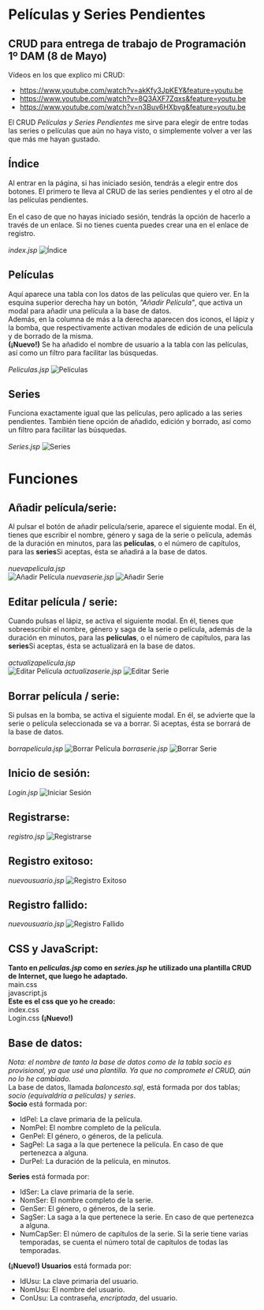 # Películas y Series Pendientes
## CRUD para entrega de trabajo de Programación 1º DAM (8 de Mayo)

Vídeos en los que explico mi CRUD:
- https://www.youtube.com/watch?v=akKfy3JpKEY&feature=youtu.be
- https://www.youtube.com/watch?v=8Q3AXF7Zqxs&feature=youtu.be
- https://www.youtube.com/watch?v=n3Buv6HXbvg&feature=youtu.be

El CRUD *Películas y Series Pendientes* me sirve para elegir de entre todas las series o películas que aún no haya visto, o simplemente volver a ver las que más me hayan gustado.

## Índice
Al entrar en la página, si has iniciado sesión, tendrás a elegir entre dos botones. El primero te lleva al CRUD de las series pendientes y el otro al de las películas pendientes.<br>
<br>
En el caso de que no hayas iniciado sesión, tendrás la opción de hacerlo a través de un enlace. Si no tienes cuenta puedes crear una en el enlace de registro.<br>
<br>
*index.jsp*
<img src="Fotos CRUD/Índice.png" alt="Índice">
## Películas
Aquí aparece una tabla con los datos de las películas que quiero ver. En la esquina superior derecha hay un botón, *"Añadir Película"*,
que activa un modal para añadir una película a la base de datos.<br>
Además, en la columna de más a la derecha aparecen dos iconos, el lápiz y la bomba, que respectivamente activan modales de edición de una película y de borrado de la misma.<br>
**(¡Nuevo!)** Se ha añadido el nombre de usuario a la tabla con las películas, así como un filtro para facilitar las búsquedas.<br> 
<br>
*Peliculas.jsp*
<img src="Fotos CRUD/Películas.png" alt="Películas">
## Series
Funciona exactamente igual que las películas, pero aplicado a las series pendientes. También tiene opción de añadido, edición y borrado, así como un filtro para facilitar las búsquedas.<br>
<br>
*Series.jsp*
<img src="Fotos CRUD/Series.png" alt="Series">
# Funciones
## Añadir película/serie:
Al pulsar el botón de añadir película/serie, aparece el siguiente modal. En él, tienes que escribir el nombre, género y saga de la serie o película, además de la duración en minutos, para las **películas**, o el número de capítulos, para las **series**Si aceptas, ésta se añadirá a la base de datos.<br>
<br>
*nuevapelicula.jsp*<br>
<img src="Fotos CRUD/Añadir Película.png" alt="Añadir Película">
*nuevaserie.jsp*
<img src="Fotos CRUD/Añadir Serie.png" alt="Añadir Serie">
## Editar película / serie:
Cuando pulsas el lápiz, se activa el siguiente modal. En él, tienes que sobreescribir el nombre, género y saga de la serie o película, además de la duración en minutos, para las **películas**, o el número de capítulos, para las **series**Si aceptas, ésta se actualizará en la base de datos.<br>
<br>
*actualizapelicula.jsp*<br>
<img src="Fotos CRUD/Editar Película.png" alt="Editar Película">
*actualizaserie.jsp*
<img src="Fotos CRUD/Editar Serie.png" alt="Editar Serie">
## Borrar película / serie:
Si pulsas en la bomba, se activa el siguiente modal. En él, se advierte que la serie o película seleccionada se va a borrar. Si aceptas, ésta se borrará de la base de datos.<br>
<br>
*borrapelicula.jsp*
<img src="Fotos CRUD/Borrar Película.png" alt="Borrar Película">
*borraserie.jsp*
<img src="Fotos CRUD/Borrar Serie.png" alt="Borrar Serie">
## Inicio de sesión:
*Login.jsp*
<img src="Fotos CRUD/Iniciar Sesión.png" alt="Iniciar Sesión">
## Registrarse:
*registro.jsp*
<img src="Fotos CRUD/Registrarse.png" alt="Registrarse">
## Registro exitoso:
*nuevousuario.jsp*
<img src="Fotos CRUD/Registro Exitoso.png" alt="Registro Exitoso">
## Registro fallido:
*nuevousuario.jsp*
<img src="Fotos CRUD/Registro Fallido.png" alt="Registro Fallido">
## CSS y JavaScript:
**Tanto en *peliculas.jsp* como en *series.jsp* he utilizado una plantilla CRUD de Internet, que luego he adaptado.**<br>
main.css<br>
javascript.js<br>
**Este es el css que yo he creado:**<br>
index.css<br>
Login.css **(¡Nuevo!)**
## Base de datos:
*Nota: el nombre de tanto la base de datos como de la tabla socio es provisional, ya que usé una plantilla. Ya que no compromete el CRUD, aún no lo he cambiado.*<br>
La base de datos, llamada *baloncesto.sql*, está formada por dos tablas; *socio (equivaldría a películas)* y *series*.<br>
**Socio** está formada por:<br>
- IdPel: La clave primaria de la película.<br>
- NomPel: El nombre completo de la película.<br>
- GenPel: El género, o géneros, de la película.<br>
- SagPel: La saga a la que pertenece la película. En caso de que pertenezca a alguna.<br>
- DurPel: La duración de la película, en minutos.<br>

**Series** está formada por:<br>
- IdSer: La clave primaria de la serie.<br>
- NomSer: El nombre completo de la serie.<br>
- GenSer: El género, o géneros, de la serie.<br>
- SagSer: La saga a la que pertenece la serie. En caso de que pertenezca a alguna.<br>
- NumCapSer: El número de capítulos de la serie. Si la serie tiene varias temporadas, se cuenta el número total de capítulos de todas las temporadas.<br>

**(¡Nuevo!) Usuarios** está formada por:<br>
- IdUsu: La clave primaria del usuario.<br>
- NomUsu: El nombre del usuario.<br>
- ConUsu: La contraseña, *encriptada*, del usuario.<br>


